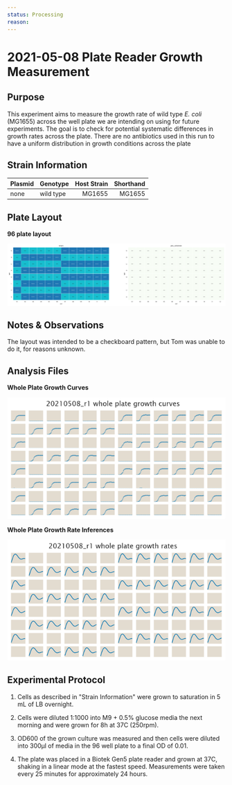```yaml
---
status: Processing
reason: 
---
```


# 2021-05-08 Plate Reader Growth Measurement

## Purpose
This experiment aims to measure the growth rate of wild type *E. coli* (MG1655) across the well plate we are intending on using for future experiments. The goal is to check for potential systematic differences in growth rates across the plate. There are no antibiotics used in this run to have a uniform distribution in growth conditions across the plate
## Strain Information

| Plasmid | Genotype | Host Strain | Shorthand |
| :------ | :------- | ----------: | --------: |
| none | wild type |  MG1655 | MG1655 |


## Plate Layout

**96 plate layout**

![plate layout](output/plate_layout.png)


## Notes & Observations
The layout was intended to be a checkboard pattern, but Tom was unable to do it, for reasons unknown. 

## Analysis Files

**Whole Plate Growth Curves**

![plate layout](output/growth_plate_summary.png)

**Whole Plate Growth Rate Inferences**

![plate layout](output/growth_rate_summary.png)

## Experimental Protocol

1. Cells as described in "Strain Information" were grown to saturation in 5 mL
of LB overnight.

2. Cells were diluted 1:1000 into M9 + 0.5% glucose media the next morning and were grown for 8h at 37C (250rpm).

3. OD600 of the grown culture was measured and then cells were diluted into 300µl of media in the 96 well plate to a final OD of 0.01.

4. The plate was placed in a Biotek Gen5 plate reader and grown at 37C, shaking
in a linear mode at the fastest speed. Measurements were taken every 25 minutes
for approximately 24 hours.

